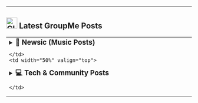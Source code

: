 ---

<h2><img src="https://raw.githubusercontent.com/Tarikul-Islam-Anik/Animated-Fluent-Emojis/master/Emojis/Travel%20and%20places/Glowing%20Star.png" alt="Glowing Star" width="30" height="30" /> Latest GroupMe Posts</h2>

<table width="100%">
  <tr>
    <td width="50%" valign="top">

<details>
<summary>
  <h3 style="display: inline;">🎵 Newsic (Music Posts)</h3>
</summary>
</details>

    </td>
    <td width="50%" valign="top">

<details>
<summary>
  <h3 style="display: inline;">💻 Tech & Community Posts</h3>
</summary>
</details>

    </td>
  </tr>
</table>